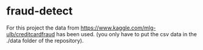 # fraud-detect

For this project the data from https://www.kaggle.com/mlg-ulb/creditcardfraud has been used. (you only have to put the csv data in the ./data folder of the repository).

